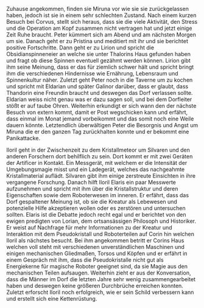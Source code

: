 Zuhause angekommen, finden sie Miruna vor wie sie sie zurückgelassen haben, jedoch ist sie in einem sehr schlechten Zustand. Nach einem kurzen Besuch bei Corvus, stellt sich heraus, dass sie die viele Aktivität, den Stress und die Operation am Kopf zusammen nicht vertragen hat und jetzt einige Zeit Ruhe braucht. Peter kümmert sich am Abend und am nächsten Morgen um sie.
Danach geht er zu Pristina und meditiert mit ihr und sie berichtet positive Fortschritte.
Dann geht er zu Lirion und spricht die Obsidianspinneneier an welche sie unter Thalorins Haus gefunden haben und fragt ob diese Spinnen eventuell gezähmt werden können. Lirion gibt ihm seine Meinung, dass er das für ziemlich schwer hält und spricht bringt ihm die verschiedenen Hindernisse wie Ernährung, Lebensraum und Spinnenkultur näher.
Zuletzt geht Peter noch in die Taverne um zu kochen und spricht mit Eldarian und später Galinor darüber, dass er glaubt, dass Thandorin eine Freundin braucht und deswegen das Dorf verlassen sollte. Eldarian weiss nicht genau was er dazu sagen soll, und bei dem Dorfleiter stößt er auf taube Ohren. Weiterhin erkundigt er sich wann den der nächste Besuch von extern kommt, damit er Post wegschicken kann und erfährt, dass einmal im Monat jemand vorbeikommt und das somit noch eine Weile dauern könnte.
Letztendlich überwältigen Peter die Besorgnis und Angst um Miruna die er den ganzen Tag zurückhalten konnte und er bekommt eine Panikattacke.

Iloril geht in der Zwischenzeit zu dem Kristallmeteor um Silvaren und den anderen Forschern dort behilflich zu sein. Dort kommt er mit zwei Geräten der Artificer in Kontakt. Ein Messgerät, mit welchem er die Intensität der Umgebungsmagie misst und ein Ladegerät, welches das nachgeahmte Kristallmaterial auflädt. Silvaren gibt ihm einige zerstreute Einsichten in ihre vergangene Forschung. 
Danach hilft Iloril Elaris ein paar Messwerte aufzunehmen und spricht mit ihm über die Kristallstruktur und deren Eigenschaften sowie dem Roboterwesen im inneren.
Er erfährt, dass das Dorf gespaltener Meinung ist, ob sie die Kreatur als Lebewesen und potenzielle Hilfe akzeptieren wollen oder es zerstören und untersuchen sollten. Elaris ist die Debatte jedoch recht egal und er berichtet von den ewigen predigten von Lorian, dem ortsansässigen Philosoph und Historiker. Er weist auf Nachfrage für mehr Informationen zu der Kreatur und Interaktion mit dem Pseudokristall und Roboterteilen auf Corin hin welchen Iloril als nächstes besucht.
Bei ihm angekommen betritt er Corins Haus welchen voll steht mit verschiedenen unverständlichen Maschinen und einigen mechanischen Gliedmaßen, Torsos und Köpfen und er erfährt in einem Gespräch mit ihm, dass die Pseudokristalle nicht gut als Energiekerne für magische Roboter geeignet sind, da sie Magie aus den mechanischen Teilen aufsaugen. Weiterhin zieht er aus der Konversation, dass die Männer im Dorf die letzten Jahre sehr wenig zusammengearbeitet haben und deswegen keine größeren Durchbrüche erreichen konnten.
Zuletzt erforscht Iloril noch erfolgreich, wie er sein Schild verbessern kann und erstellt sich eine Kettenrüstung.